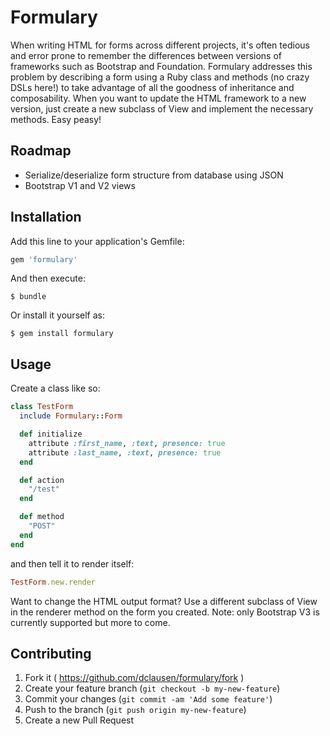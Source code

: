 # Formulary

When writing HTML for forms across different projects, it's often
tedious and error prone to remember the differences between versions of
frameworks such as Bootstrap and Foundation. Formulary addresses this
problem by describing a form using a Ruby class and methods (no
crazy DSLs here!) to take advantage of all the goodness of inheritance
and composability. When you want to update the HTML framework to a new
version, just create a new subclass of View and implement the necessary
methods. Easy peasy!

## Roadmap
  * Serialize/deserialize form structure from database using JSON
  * Bootstrap V1 and V2 views

## Installation

Add this line to your application's Gemfile:

```ruby
gem 'formulary'
```

And then execute:

    $ bundle

Or install it yourself as:

    $ gem install formulary

## Usage

Create a class like so:

```ruby
class TestForm
  include Formulary::Form

  def initialize
    attribute :first_name, :text, presence: true
    attribute :last_name, :text, presence: true
  end

  def action
    "/test"
  end

  def method
    "POST"
  end
end
```

and then tell it to render itself:

```ruby
TestForm.new.render
```

Want to change the HTML output format? Use a different subclass of View
in the renderer method on the form you created. Note: only Bootstrap V3
is currently supported but more to come.

## Contributing

1. Fork it ( https://github.com/dclausen/formulary/fork )
2. Create your feature branch (`git checkout -b my-new-feature`)
3. Commit your changes (`git commit -am 'Add some feature'`)
4. Push to the branch (`git push origin my-new-feature`)
5. Create a new Pull Request
